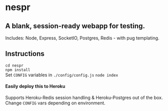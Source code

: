 # nespr
## A blank, session-ready webapp for testing.
Includes: Node, Express, SocketIO, Postgres, Redis - with pug templating.

## Instructions
`cd nespr`  
`npm install`  
Set `CONFIG` variables in `./config/config.js`
`node index`  

#### Easily deploy this to Heroku  
Supports Heroku-Redis session handling & Heroku-Postgres out of the box. Change `CONFIG` vars depending on environment.
